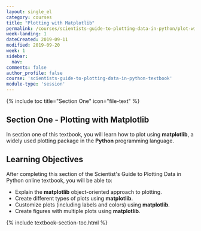 ```yaml
---
layout: single_el
category: courses
title: "Plotting with Matplotlib"
permalink: /courses/scientists-guide-to-plotting-data-in-python/plot-with-matplotlib/
week-landing: 1
dateCreated: 2019-09-11
modified: 2019-09-20
week: 1
sidebar:
  nav:
comments: false
author_profile: false
course: 'scientists-guide-to-plotting-data-in-python-textbook'
module-type: 'session'
---
```

{% include toc title="Section One" icon="file-text" %}

<div class="notice--info" markdown="1">

## <i class="fa fa-ship" aria-hidden="true"></i> Section One - Plotting with Matplotlib

In section one of this textbook, you will learn how to plot using **matplotlib**, a widely used plotting package in the **Python** programming language.


## <i class="fa fa-graduation-cap" aria-hidden="true"></i> Learning Objectives

After completing this section of the Scientist's Guide to Plotting Data in Python online textbook, you will be able to:

* Explain the **matplotlib** object-oriented approach to plotting. 
* Create different types of plots using **matplotlib**.
* Customize plots (including labels and colors) using **matplotlib**.
* Create figures with multiple plots using **matplotlib**.

</div>

{% include textbook-section-toc.html %}

